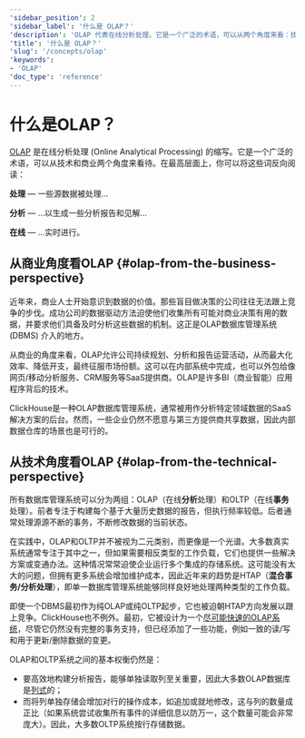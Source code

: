 ```yaml
---
'sidebar_position': 2
'sidebar_label': '什么是 OLAP？'
'description': 'OLAP 代表在线分析处理。它是一个广泛的术语，可以从两个角度来看：技术和业务。'
'title': '什么是 OLAP？'
'slug': '/concepts/olap'
'keywords':
- 'OLAP'
'doc_type': 'reference'
---
```



# 什么是OLAP？

[OLAP](https://en.wikipedia.org/wiki/Online_analytical_processing) 是在线分析处理 (Online Analytical Processing) 的缩写。它是一个广泛的术语，可以从技术和商业两个角度来看待。在最高层面上，你可以将这些词反向阅读：

**处理** — 一些源数据被处理…

**分析** — …以生成一些分析报告和见解…

**在线** — …实时进行。

## 从商业角度看OLAP {#olap-from-the-business-perspective}

近年来，商业人士开始意识到数据的价值。那些盲目做决策的公司往往无法跟上竞争的步伐。成功公司的数据驱动方法迫使他们收集所有可能对商业决策有用的数据，并要求他们具备及时分析这些数据的机制。这正是OLAP数据库管理系统 (DBMS) 介入的地方。

从商业的角度来看，OLAP允许公司持续规划、分析和报告运营活动，从而最大化效率、降低开支，最终征服市场份额。这可以在内部系统中完成，也可以外包给像网页/移动分析服务、CRM服务等SaaS提供商。OLAP是许多BI（商业智能）应用程序背后的技术。

ClickHouse是一种OLAP数据库管理系统，通常被用作分析特定领域数据的SaaS解决方案的后台。然而，一些企业仍然不愿意与第三方提供商共享数据，因此内部数据仓库的场景也是可行的。

## 从技术角度看OLAP {#olap-from-the-technical-perspective}

所有数据库管理系统可以分为两组：OLAP（在线**分析**处理）和OLTP（在线**事务**处理）。前者专注于构建每个基于大量历史数据的报告，但执行频率较低。后者通常处理源源不断的事务，不断修改数据的当前状态。

在实践中，OLAP和OLTP并不被视为二元类别，而更像是一个光谱。大多数真实系统通常专注于其中之一，但如果需要相反类型的工作负载，它们也提供一些解决方案或变通办法。这种情况常常迫使企业运行多个集成的存储系统。这可能没有太大的问题，但拥有更多系统会增加维护成本，因此近年来的趋势是HTAP（**混合事务/分析处理**），即单一数据库管理系统能够同样良好地处理两种类型的工作负载。

即使一个DBMS最初作为纯OLAP或纯OLTP起步，它也被迫朝HTAP方向发展以跟上竞争。ClickHouse也不例外。最初，它被设计为一个[尽可能快速的OLAP系统](/concepts/why-clickhouse-is-so-fast)，尽管它仍然没有完整的事务支持，但已经添加了一些功能，例如一致的读/写和用于更新/删除数据的变更。

OLAP和OLTP系统之间的基本权衡仍然是：

- 要高效地构建分析报告，能够单独读取列至关重要，因此大多数OLAP数据库是[列式](https://clickhouse.com/engineering-resources/what-is-columnar-database)的；
- 而将列单独存储会增加对行的操作成本，如追加或就地修改，这与列的数量成正比（如果系统尝试收集所有事件的详细信息以防万一，这个数量可能会非常庞大）。因此，大多数OLTP系统按行存储数据。

